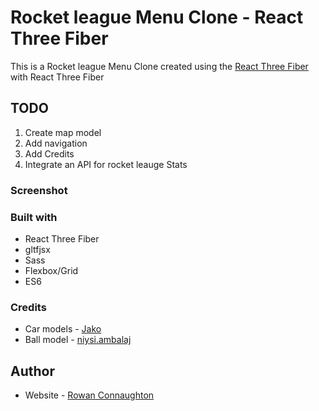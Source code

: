 # Rocket league Menu Clone - React Three Fiber

This is a Rocket league Menu Clone created using the [React Three Fiber](https://docs.pmnd.rs/react-three-fiber/getting-started/introduction) with React Three Fiber

## TODO

1. Create map model
2. Add navigation
2. Add Credits
3. Integrate an API for rocket leauge Stats  

### Screenshot




### Built with

- React Three Fiber
- gltfjsx
- Sass
- Flexbox/Grid
- ES6

### Credits

- Car models - [Jako](https://sketchfab.com/fairlight51)
- Ball model - [niysi.ambalaj](https://sketchfab.com/niysi.ambalaj)

## Author

- Website - [Rowan Connaughton](https://rowanconnaughton.com/)


